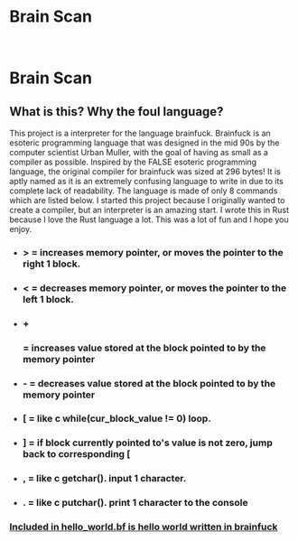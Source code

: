 # Brain Scan
<html>
<br>
<h1>Brain Scan</h1>

<h2>What is this? Why the foul language?</h2>
<p>This project is a interpreter for the language brainfuck. Brainfuck is an esoteric programming language that was designed in the mid 90s by the computer scientist Urban Muller, with the goal of having as small as a compiler as possible. Inspired by the FALSE esoteric programming language, the original compiler for brainfuck was sized at 296 bytes! It is aptly named as it is an extremely confusing language to write in due to its complete lack of readability. The language is made of only 8 commands which are listed below. I started this project because I originally wanted to create a compiler, but an interpreter is an amazing start. I wrote this in Rust because I love the Rust language a lot. This was a lot of fun and I hope you enjoy.</p>

<ul>
    <li><h3>&gt; = increases memory pointer, or moves the pointer to the right 1 block.</h3></li>
    <li><h3>&lt; = decreases memory pointer, or moves the pointer to the left 1 block.</h3></li>
    <li><h3>+</h3><h3> = increases value stored at the block pointed to by the memory pointer</h3></li>
    <li><h3>- = decreases value stored at the block pointed to by the memory pointer</h3></li>
    <li><h3>[ = like c while(cur_block_value != 0) loop.</h3></li>
    <li><h3>] = if block currently pointed to's value is not zero, jump back to corresponding [</h3></li>
    <li><h3>, = like c getchar(). input 1 character.</h3></li>
    <li><h3>. = like c putchar(). print 1 character to the console</h3></li>
</ul>

<h3><a href="/hello_world.bf">Included in hello_world.bf is hello world written in brainfuck</a></h3>
</html>
